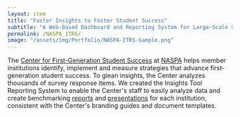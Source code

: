 ```yaml
---
layout: item
title: "Faster Insights to Foster Student Success"
subtitle: "A Web-Based Dashboard and Reporting System for Large-Scale Surveys"
permalink: /NASPA_ITRS/
image: "/assets/img/Portfolio/NASPA-ITRS-Sample.png"
---
```


The [Center for First-Generation Student Success](https://firstgen.naspa.org/) at [NASPA](https://www.naspa.org/) helps member institutions identify, implement and measure strategies that advance first-generation student success. To glean insights, the Center analyzes thousands of survey response items. We created the Insights Tool Reporting System to enable the Center's staff to easily analyze data and create benchmarking [reports](/assets/pdfs/ITRS-Benchmarking-Report-Sample.pdf) and [presentations](/assets/pdfs/ITRS-Benchmarking-Presentation-Sample.pdf) for each institution, consistent with the Center's branding guides and document templates.

